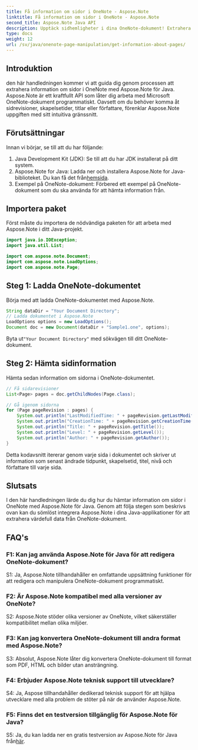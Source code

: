 ```yaml
---
title: Få information om sidor i OneNote - Aspose.Note
linktitle: Få information om sidor i OneNote - Aspose.Note
second_title: Aspose.Note Java API
description: Upptäck sidhemligheter i dina OneNote-dokument! Extrahera revisioner, skapelsetider och mer med Aspose.Note. Steg-för-steg guide & kod ingår! #OneNote #Java #Aspose
type: docs
weight: 12
url: /sv/java/onenote-page-manipulation/get-information-about-pages/
---
```

## Introduktion

den här handledningen kommer vi att guida dig genom processen att extrahera information om sidor i OneNote med Aspose.Note för Java. Aspose.Note är ett kraftfullt API som låter dig arbeta med Microsoft OneNote-dokument programmatiskt. Oavsett om du behöver komma åt sidrevisioner, skapelsetider, titlar eller författare, förenklar Aspose.Note uppgiften med sitt intuitiva gränssnitt.

## Förutsättningar

Innan vi börjar, se till att du har följande:

1. Java Development Kit (JDK): Se till att du har JDK installerat på ditt system.
2.  Aspose.Note for Java: Ladda ner och installera Aspose.Note for Java-biblioteket. Du kan få det från[hemsida](https://purchase.aspose.com/buy).
3. Exempel på OneNote-dokument: Förbered ett exempel på OneNote-dokument som du ska använda för att hämta information från.

## Importera paket

Först måste du importera de nödvändiga paketen för att arbeta med Aspose.Note i ditt Java-projekt.

```java
import java.io.IOException;
import java.util.List;

import com.aspose.note.Document;
import com.aspose.note.LoadOptions;
import com.aspose.note.Page;
```

## Steg 1: Ladda OneNote-dokumentet

Börja med att ladda OneNote-dokumentet med Aspose.Note.

```java
String dataDir = "Your Document Directory";
// Ladda dokumentet i Aspose.Note
LoadOptions options = new LoadOptions();
Document doc = new Document(dataDir + "Sample1.one", options);
```

 Byta ut`"Your Document Directory"` med sökvägen till ditt OneNote-dokument.

## Steg 2: Hämta sidinformation

Hämta sedan information om sidorna i OneNote-dokumentet.

```java
// Få sidarevisioner
List<Page> pages = doc.getChildNodes(Page.class);

// Gå igenom sidorna
for (Page pageRevision : pages) {
    System.out.println("LastModifiedTime: " + pageRevision.getLastModifiedTime());
    System.out.println("CreationTime: " + pageRevision.getCreationTime());
    System.out.println("Title: " + pageRevision.getTitle());
    System.out.println("Level: " + pageRevision.getLevel());
    System.out.println("Author: " + pageRevision.getAuthor());
}
```

Detta kodavsnitt itererar genom varje sida i dokumentet och skriver ut information som senast ändrade tidpunkt, skapelsetid, titel, nivå och författare till varje sida.

## Slutsats

I den här handledningen lärde du dig hur du hämtar information om sidor i OneNote med Aspose.Note för Java. Genom att följa stegen som beskrivs ovan kan du sömlöst integrera Aspose.Note i dina Java-applikationer för att extrahera värdefull data från OneNote-dokument.

## FAQ's

### F1: Kan jag använda Aspose.Note för Java för att redigera OneNote-dokument?

S1: Ja, Aspose.Note tillhandahåller en omfattande uppsättning funktioner för att redigera och manipulera OneNote-dokument programmatiskt.

### F2: Är Aspose.Note kompatibel med alla versioner av OneNote?

S2: Aspose.Note stöder olika versioner av OneNote, vilket säkerställer kompatibilitet mellan olika miljöer.

### F3: Kan jag konvertera OneNote-dokument till andra format med Aspose.Note?

S3: Absolut, Aspose.Note låter dig konvertera OneNote-dokument till format som PDF, HTML och bilder utan ansträngning.

### F4: Erbjuder Aspose.Note teknisk support till utvecklare?

S4: Ja, Aspose tillhandahåller dedikerad teknisk support för att hjälpa utvecklare med alla problem de stöter på när de använder Aspose.Note.

### F5: Finns det en testversion tillgänglig för Aspose.Note för Java?

 S5: Ja, du kan ladda ner en gratis testversion av Aspose.Note för Java från[här](https://releases.aspose.com/).